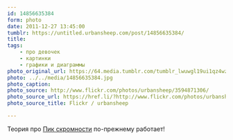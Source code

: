 ```yaml
---
id: 14856635384
form: photo
date: 2011-12-27 13:45:00
tumblr: https://untitled.urbansheep.com/post/14856635384/
title:
tags:
    - про девочек
    - картинки
    - графики и диаграммы
photo_original_url: https://64.media.tumblr.com/tumblr_lwuwgl19ui1qz4wzio1_500.jpg
photo: ../../media/14856635384.jpg
photo_caption:
photo_source: http://www.flickr.com/photos/urbansheep/3594871306/
photo_source_url: https://href.li/?http://www.flickr.com/photos/urbansheep/3594871306/
photo_source_title: Flickr / urbansheep

---
```


<p>Теория про <a href="http://friendfeed.com/urbansheep/45245f4d/p1010970-on-flickr-photo-sharing">Пик скромности</a> по-прежнему работает!</p>
